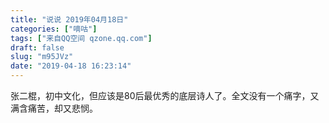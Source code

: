 ```yaml
---
title: "说说 2019年04月18日"
categories: ["嘀咕"]
tags: ["来自QQ空间 qzone.qq.com"]
draft: false
slug: "m95JVz"
date: "2019-04-18 16:23:14"
---
```


张二棍，初中文化，但应该是80后最优秀的底层诗人了。全文没有一个痛字，又满含痛苦，却又悲悯。
